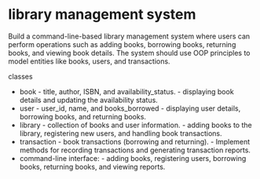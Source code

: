 <h1>library management system</h1>
<p>
Build a command-line-based library management system where users can perform operations such as 
adding books, borrowing books, returning books, and viewing book details. 
The system should use OOP principles to model entities like books, users, and transactions.

classes
<ul>
    <li>
    book
        - title, author, ISBN, and availability_status.
        - displaying book details and updating the availability status.
    </li>
    <li>
    user
        - user_id, name, and books_borrowed
        - displaying user details, borrowing books, and returning books.
    </li>
    <li>
    library
        - collection of books and user information.
        - adding books to the library, registering new users, and handling book transactions.
    </li>
    <li>
    transaction
        - book transactions (borrowing and returning).
        - Implement methods for recording transactions and generating transaction reports.
    </li>
    <li>
    command-line interface:
        - adding books, registering users, borrowing books, returning books, and viewing reports.
    </li>
</ul>

